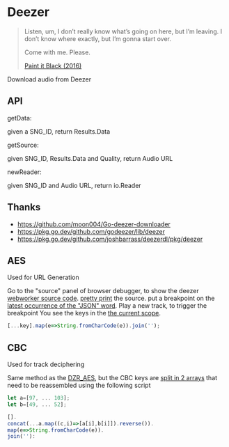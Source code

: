 # Deezer

> Listen, um, I don’t really know what’s going on here, but I’m leaving. I
> don’t know where exactly, but I’m gonna start over.
>
> Come with me. Please.
>
> [Paint it Black (2016)](//wikipedia.org/wiki/Paint_It_Black_%282016_film%29)

Download audio from Deezer

## API

getData:

given a SNG_ID, return Results.Data

getSource:

given SNG_ID, Results.Data and Quality, return Audio URL

newReader:

given SNG_ID and Audio URL, return io.Reader

## Thanks

- https://github.com/moon004/Go-deezer-downloader
- https://pkg.go.dev/github.com/godeezer/lib/deezer
- https://pkg.go.dev/github.com/joshbarrass/deezerdl/pkg/deezer

## AES

Used for URL Generation

Go to the "source" panel of browser debugger, to show the deezer [webworker
source code](https://imgur.com/pwS370Q.png). [pretty
print](https://i.imgur.com/P3eaAf3.png) the source. put a breakpoint on the
[latest occurrence of the "JSON" word](https://i.imgur.com/E0UJDwX.png). Play a
new track, to trigger the breakpoint You see the keys in the [the current
scope](https://i.imgur.com/1e6P98L.png).

~~~js
[...key].map(e=>String.fromCharCode(e)).join('');
~~~

## CBC

Used for track deciphering

Same method as the [DZR_AES](#DZR_AES), but the CBC keys are [split in 2
arrays](https://i.imgur.com/1e6P98L.png) that need to be reassembled using the
following script

~~~js
let a=[97, ... 103];
let b=[49, ... 52];

[].
concat(...a.map((c,i)=>[a[i],b[i]]).reverse()).
map(e=>String.fromCharCode(e)).
join(''):
~~~
